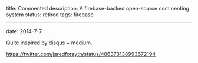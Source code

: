 title: Commented
description: A firebase-backed open-source commenting system
status: retired
tags: firebase

---
date: 2014-7-7

Quite inspired by disqus + medium.

https://twitter.com/jaredforsyth/status/486373138993672194